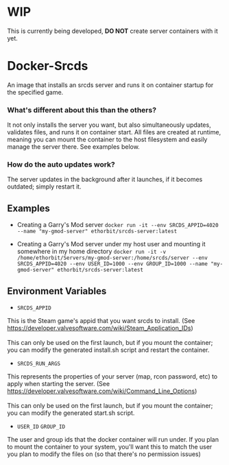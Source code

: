 # WIP
This is currently being developed, **DO NOT** create server containers with it yet.

# Docker-Srcds
An image that installs an srcds server and runs it on container startup for the specified game.

### What's different about this than the others?
It not only installs the server you want, but also simultaneously updates, validates files, and runs it on container start. All files are created at runtime, meaning you can mount the container to the host filesystem and easily manage the server there. See examples below.

### How do the auto updates work?
The server updates in the background after it launches, if it becomes outdated; simply restart it.

## Examples
* Creating a Garry's Mod server
```docker run -it --env SRCDS_APPID=4020 --name "my-gmod-server" ethorbit/srcds-server:latest```

* Creating a Garry's Mod server under my host user and mounting it somewhere in my home directory
```docker run -it -v /home/ethorbit/Servers/my-gmod-server:/home/srcds/server --env SRCDS_APPID=4020 --env USER_ID=1000 --env GROUP_ID=1000 --name "my-gmod-server" ethorbit/srcds-server:latest```

## Environment Variables
* `SRCDS_APPID`

This is the Steam game's appid that you want srcds to install. (See https://developer.valvesoftware.com/wiki/Steam_Application_IDs)
<br></br>
This can only be used on the first launch, but if you mount the container; you can modify the generated install.sh script and restart the container.

* `SRCDS_RUN_ARGS`

This represents the properties of your server (map, rcon password, etc) to apply when starting the server. (See https://developer.valvesoftware.com/wiki/Command_Line_Options)
<br></br>
This can only be used on the first launch, but if you mount the container; you can modify the generated start.sh script.

* `USER_ID` `GROUP_ID`

The user and group ids that the docker container will run under. If you plan to mount the container to your system, you'll want this to match the user you plan to modify the files on (so that there's no permission issues)
